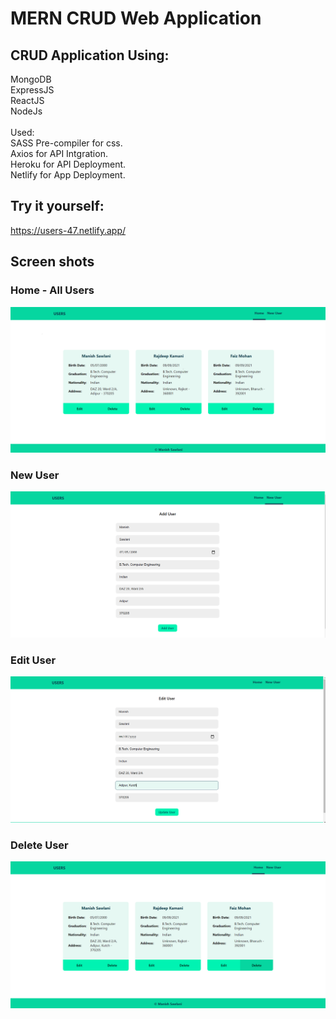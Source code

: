 # MERN CRUD Web Application

## CRUD Application Using:

MongoDB<br/>
ExpressJS<br/>
ReactJS<br/>
NodeJs<br/>
<br/>
Used:<br/> 
SASS Pre-compiler for css.</br>
Axios for API Intgration.<br/>
Heroku for API Deployment.<br/>
Netlify for App Deployment.

## Try it yourself:<br/>
https://users-47.netlify.app/

## Screen shots

### Home - All Users
<div align="center">
  <img src="./snapshots/1.png" width="700px"/>
</div>

### New User
<div align="center">
  <img src="./snapshots/2.png" width="700px"/>
</div>


### Edit User
<div align="center">
  <img src="./snapshots/3.png" width="700px"/>
</div>

### Delete User
<div align="center">
  <img src="./snapshots/4.png" width="700px"/>
</div>

